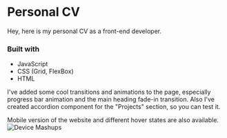 # Personal CV
Hey, here is my personal CV as a front-end developer.

### Built with
- JavaScript
- CSS (Grid, FlexBox)
- HTML

I've added some cool transitions and animations to the page, especially progress bar animation and the main heading fade-in transition.
Also I've created accordion component for the "Projects" section, so you can test it. 

Mobile version of the website and different hover states are also available.
![Device Mashups](https://user-images.githubusercontent.com/71723893/141466430-c6b612f4-ce3f-4e5c-be6e-69912cc81914.png)

